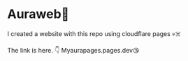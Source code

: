 # Auraweb🤔

I created a website with this repo using cloudflare pages 💀☠️

The link is here. 👇
Myaurapages.pages.dev😘

